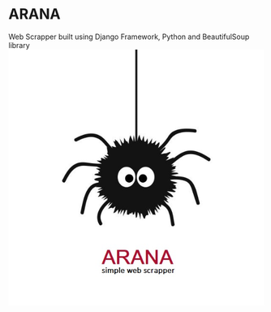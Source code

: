 # ARANA
Web Scrapper built using Django Framework, Python and BeautifulSoup library
![alt text](https://github.com/Anknoit/ARANA/blob/main/static/home/ARANA.jpg?raw=true)

